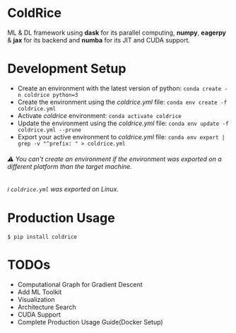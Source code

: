 # ColdRice

ML & DL framework using **dask** for its parallel computing, **numpy**, **eagerpy** & **jax** for its backend and **numba** for its JIT and CUDA support.

# Development Setup
* Create an environment with the latest version of python: ```conda create -n coldrice python=3```
* Create the environment using the _coldrice.yml_ file: ```conda env create -f coldrice.yml```
* Activate _coldrice_ environment: ```conda activate coldrice```
* Update the environment using the _coldrice.yml_ file: ```conda env update -f coldrice.yml --prune```
* Export your active environment to _coldrice.yml_ file: ```conda env export | grep -v "^prefix: " > coldrice.yml```

###### :warning: You can't create an environment if the environment was exported on a different platform than the target machine.
###### :information_source: `coldrice.yml` was exported on Linux.

# Production Usage
```console 
$ pip install coldrice
```

# TODOs
* Computational Graph for Gradient Descent
* Add ML Toolkit
* Visualization
* Architecture Search
* CUDA Support
* Complete Production Usage Guide(Docker Setup)
